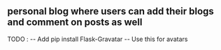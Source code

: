 ## personal blog where users can add their blogs and comment on posts as well
TODO :
-- Add pip install Flask-Gravatar
-- Use this for avatars